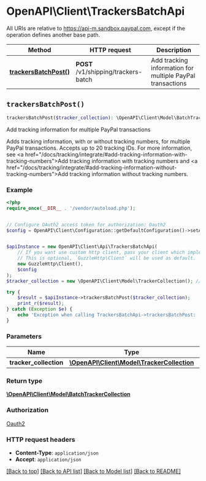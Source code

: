 # OpenAPI\Client\TrackersBatchApi

All URIs are relative to https://api-m.sandbox.paypal.com, except if the operation defines another base path.

| Method | HTTP request | Description |
| ------------- | ------------- | ------------- |
| [**trackersBatchPost()**](TrackersBatchApi.md#trackersBatchPost) | **POST** /v1/shipping/trackers-batch | Add tracking information for multiple PayPal transactions |


## `trackersBatchPost()`

```php
trackersBatchPost($tracker_collection): \OpenAPI\Client\Model\BatchTrackerCollection
```

Add tracking information for multiple PayPal transactions

Adds tracking information, with or without tracking numbers, for multiple PayPal transactions. Accepts up to 20 tracking IDs. For more information, see <a href=\"/docs/tracking/integrate/#add-tracking-information-with-tracking-numbers\">Add tracking information with tracking numbers</a> and <a href=\"/docs/tracking/integrate/#add-tracking-information-without-tracking-numbers\">Add tracking information without tracking numbers</a>.

### Example

```php
<?php
require_once(__DIR__ . '/vendor/autoload.php');


// Configure OAuth2 access token for authorization: Oauth2
$config = OpenAPI\Client\Configuration::getDefaultConfiguration()->setAccessToken('YOUR_ACCESS_TOKEN');


$apiInstance = new OpenAPI\Client\Api\TrackersBatchApi(
    // If you want use custom http client, pass your client which implements `GuzzleHttp\ClientInterface`.
    // This is optional, `GuzzleHttp\Client` will be used as default.
    new GuzzleHttp\Client(),
    $config
);
$tracker_collection = new \OpenAPI\Client\Model\TrackerCollection(); // \OpenAPI\Client\Model\TrackerCollection

try {
    $result = $apiInstance->trackersBatchPost($tracker_collection);
    print_r($result);
} catch (Exception $e) {
    echo 'Exception when calling TrackersBatchApi->trackersBatchPost: ', $e->getMessage(), PHP_EOL;
}
```

### Parameters

| Name | Type | Description  | Notes |
| ------------- | ------------- | ------------- | ------------- |
| **tracker_collection** | [**\OpenAPI\Client\Model\TrackerCollection**](../Model/TrackerCollection.md)|  | [optional] |

### Return type

[**\OpenAPI\Client\Model\BatchTrackerCollection**](../Model/BatchTrackerCollection.md)

### Authorization

[Oauth2](../../README.md#Oauth2)

### HTTP request headers

- **Content-Type**: `application/json`
- **Accept**: `application/json`

[[Back to top]](#) [[Back to API list]](../../README.md#endpoints)
[[Back to Model list]](../../README.md#models)
[[Back to README]](../../README.md)
